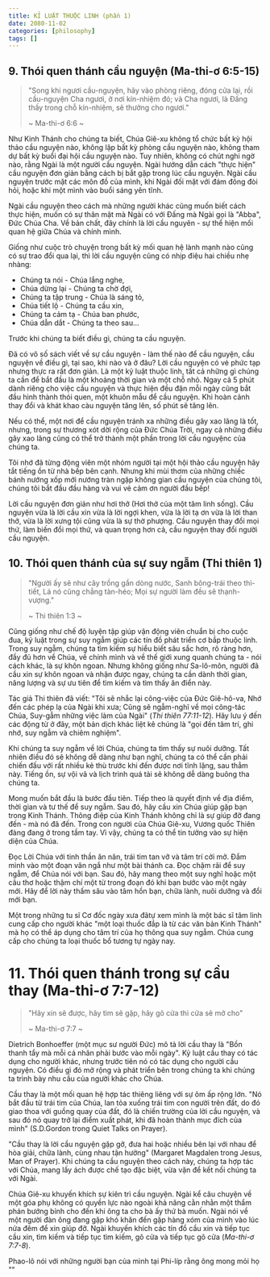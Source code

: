 ```yaml
---
title: KỈ LUẬT THUỘC LINH (phần 1)
date: 2080-11-02
categories: [philosophy]
tags: []
---
```


## 9. Thói quen thánh cầu nguyện (Ma-thi-ơ 6:5-15)
>"Song khi ngươi cầu-nguyện, hãy vào phòng riêng, đóng cửa lại, rồi cầu-nguyện Cha ngươi, ở nơi kín-nhiệm đó; và Cha ngươi, là Đấng thấy trong chỗ kín-nhiệm, sẽ thưởng cho ngươi."
>
>~ Ma-thi-ơ 6:6 ~

Như Kinh Thánh cho chúng ta biết, Chúa Giê-xu không tổ chức bất kỳ hội thảo cầu nguyện nào, không lập bất kỳ phòng cầu nguyện nào, không tham dự bất kỳ buổi đại hội cầu nguyện nào. Tuy nhiên, không có chút nghi ngờ nào, rằng Ngài là một người cầu nguyện. Ngài hướng dẫn cách "thực hiện" cầu nguyện đơn giản bằng cách bị bắt gặp trong lúc cầu nguyện. Ngài cầu nguyện trước mặt các môn đồ của mình, khi Ngài đối mặt với đám đông đòi hỏi, hoặc khi một mình vào buổi sáng yên tĩnh.

Ngài cầu nguyện theo cách mà những người khác cũng muốn biết cách thực hiện, muốn có sự thân mật mà Ngài có với Đấng mà Ngài gọi là "Abba", Đức Chúa Cha. Về bản chất, đây chính là lời cầu nguyên - sự thể hiện mối quan hệ giữa Chúa và chính mình.

Giống như cuộc trò chuyện trong bất kỳ mối quan hệ lành mạnh nào cũng có sự trao đổi qua lại, thì lời cầu nguyện cũng có nhịp điệu hai chiều nhẹ nhàng: 

- Chúng ta nói - Chúa lắng nghe,  
- Chúa dừng lại - Chúng ta chờ đợi,  
- Chúng ta tập trung - Chúa là sáng tỏ,  
- Chúa tiết lộ - Chúng ta cầu xin,  
- Chúng ta cảm tạ - Chúa ban phước,  
- Chúa dẫn dắt - Chúng ta theo sau...

Trước khi chúng ta biết điều gì, chúng ta cầu nguyện.

Đã có vô số sách viết về sự cầu nguyện - làm thế nào để cầu nguyện, cầu nguyện về điều gì, tại sao, khi nào và ở đâu? Lời cầu nguyện có vẻ phức tạp nhưng thực ra rất đơn giản. Là một kỷ luật thuộc linh, tất cả những gì chúng ta cần để bắt đầu là một khoảng thời gian và một chỗ nhỏ. Ngay cả 5 phút dành riêng cho việc cầu nguyện và thực hiện đều đặn mỗi ngày cũng bắt đầu hình thành thói quen, một khuôn mẫu để cầu nguyện. Khi hoàn cảnh thay đổi và khát khao càu nguyện tăng lên, số phút sẽ tăng lên.

Nếu có thể, một nơi để cầu nguyện tránh xa những điều gây xao lãng là tốt, nhưng, trong sự thương xót dời rộng của Đức Chúa Trời, ngay cả những điều gây xao lãng cũng có thể trở thành một phần trong lời cầu nguyệnc của chúng ta.

Tôi nhớ đã từng động viên một nhóm người tại một hội thảo cầu nguyện hãy tắt tiếng ồn từ nhà bếp bên cạnh. Nhưng khi mùi thơm của những chiếc bánh nướng xốp mới nướng tràn ngập không gian cầu nguyện của chúng tôi, chúng tôi bắt đầu đầu hàng và vui vẻ cảm ơn người đầu bếp!

Lời cầu nguyện đơn giản như hơi thở (Hơi thở của một tâm linh sống). Cầu nguyện vừa là lời cầu xin vừa là lời ngợi khen, vừa là lời tạ ơn vừa là lời than thở, vừa là lời xưng tội cũng vừa là sự thờ phượng. Cầu nguyện thay đổi mọi thứ, làm biến đổi mọi thứ, và quan trọng hơn cả, cầu nguyện thay đổi người cầu nguyện. 

## 10. Thói quen thánh của sự suy ngẫm (Thi thiên 1)

>"Người ấy sẽ như cây trồng gần dòng nước, Sanh bông-trái theo thì-tiết, Lá nó cũng chẳng tàn-héo; Mọi sự người làm đều sẽ thạnh-vượng."
>
>~ Thi thiên 1:3 ~

Cũng giống như chế độ luyện tập giúp vận động viên chuẩn bị cho cuộc đua, kỷ luật trong sự suy ngẫm giúp các tín đồ phát triển cơ bắp thuộc linh. Trong suy ngẫm, chúng ta tìm kiếm sự hiểu biết sâu sắc hơn, rõ ràng hơn, đầy đủ hơn về Chúa, về chính mình và về thế giới xung quanh chúng ta - nói cách khác, là sự khôn ngoan. Nhưng không giống như Sa-lô-môn, người đã cầu xin sự khôn ngoan và nhận được ngay, chúng ta cần dành thời gian, năng lượng và sự ưu tiên để tìm kiếm và tìm thấy ân điển này.

Tác giả Thi thiên đã viết: "Tôi sẽ nhắc lại công-việc của Đức Giê-hô-va, Nhớ đến các phép lạ của Ngài khi xưa; Cũng sẽ ngẫm-nghĩ về mọi công-tác Chúa, Suy-gẫm những việc làm của Ngài" (*Thi thiên 77:11-12*). Hãy lưu ý đến các động từ ở đây, một bản dịch khác liệt kê chúng là "gọi đến tâm trí, ghi nhớ, suy ngẫm và chiêm nghiệm".

Khi chúng ta suy ngẫm về lời Chúa, chúng ta tìm thấy sự nuôi dưỡng. Tất nhiên điều đó sẽ không dễ dàng như bạn nghĩ, chúng ta có thể cần phải chiến đấu với rất nhiều kẻ thù trước khi đến được nơi tĩnh lặng, sau thẳm này. Tiếng ồn, sự vội vã và lịch trình quá tải sẽ không dễ dàng buông tha chúng ta.

Mong muốn bắt đầu là bước đầu tiên. Tiếp theo là quyết định về địa điểm, thời gian và tư thế để suy ngẫm. Sau đó, hãy cầu xin Chúa giúp gặp bạn trong Kinh Thánh. Thông điệp của Kinh Thánh không chỉ là sự giúp đỡ đang đến - mà nó đã đến. Trong con người của Chúa Giê-xu, Vương quốc Thiên đàng đang ở trong tầm tay. Vì vậy, chúng ta có thể tin tưởng vào sự hiện diện của Chúa.

Đọc Lời Chúa với tinh thần ăn năn, trái tim tan vỡ và tâm trí cởi mở. Đắm mình vào một đoạn văn ngắ như một bài thánh ca. Đọc chậm rãi để suy ngẫm, để Chúa nói với bạn. Sau đó, hãy mang theo một suy nghĩ hoặc một câu thơ hoặc thậm chí một từ trong đoạn đó khi bạn bước vào một ngày mới. Hãy để lời này thấm sâu vào tâm hồn bạn, chữa lành, nuôi dưỡng và đổi mới bạn.

Một trong những tu sĩ Cơ đốc ngày xưa đãtự xem mình là một bác sĩ tâm linh cung cấp cho người khác "một loại thuốc đắp là từ các văn bản Kinh Thánh" mà họ có thể áp dụng cho tâm trí của họ thông qua suy ngẫm. Chúa cung cấp cho chúng ta loại thuốc bổ tương tự ngày nay.

# 11. Thói quen thánh trong sự cầu thay (Ma-thi-ơ 7:7-12)
>"Hãy xin sẽ được, hãy tìm sẽ gặp, hãy gõ cửa thì cửa sẽ mở cho"
>
>~ Ma-thi-ơ 7:7 ~

Dietrich Bonhoeffer (một mục sư người Đức) mô tả lời cầu thay là "Bồn thanh tẩy mà mỗi cá nhân phải bước vào mỗi ngày". Kỷ luật cầu thay có tác dụng cho người khác, nhưng trước tiên nó có tác dụng cho người cầu nguyện. Có điều gì đó mở rộng và phát triển bên trong chúng ta khi chúng ta trình bày nhu cầu của người khác cho Chúa.

Cầu thay là một mối quan hệ hợp tác thiêng liêng với sự ôm ấp rộng lớn. "Nó bắt đầu từ trái tim của Chúa, lan tỏa xuống trái tim con người trên đất, do đó giao thoa với guồng quay của đất, đó là chiến trường của lời cầu nguyện, và sau đó nó quay trở lại điểm xuất phát, khi đã hoàn thành mục đích của mình" (S.D.Gordon trong Quiet Talks on Prayer).

"Cầu thay là lời cầu nguyện gặp gỡ, đưa hai hoặc nhiều bên lại với nhau để hòa giải, chữa lành, cùng nhau tận hưởng" (Margaret Magdalen trong Jesus, Man of Prayer). Khi chúng ta cầu nguyện theo cách này, chúng ta hợp tác với Chúa, mang lấy ách được chế tạo đặc biệt, vừa vặn để kết nối chúng ta với Ngài.

Chúa Giê-xu khuyến khích sự kiên trì cầu nguyện. Ngài kể câu chuyện về một góa phụ không có quyền lực nào ngoài khả năng cằn nhằn một thẩm phán bướng bỉnh cho đến khi ông ta cho bà ấy thứ bà muốn. Ngài nói về một người đàn ông đang gặp khó khăn đến gặp hàng xóm của mình vào lúc nửa đêm để xin giúp đỡ. Ngài khuyến khích các tín đồ cầu xin và tiếp tục cầu xin, tìm kiếm và tiếp tục tìm kiếm, gõ cửa và tiếp tục gõ cửa (*Ma-thi-ơ 7:7-8*).

Phao-lô nói với những người bạn của mình tại Phi-líp rằng ông mong mỏi họ ""